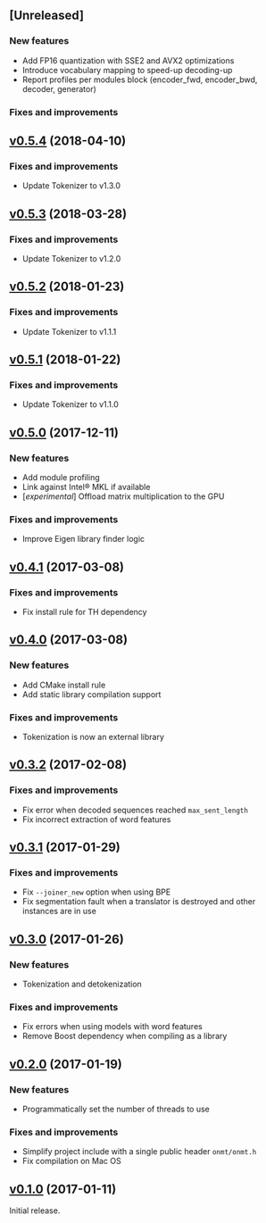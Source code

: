 ## [Unreleased]

### New features

* Add FP16 quantization with SSE2 and AVX2 optimizations
* Introduce vocabulary mapping to speed-up decoding-up
* Report profiles per modules block (encoder_fwd, encoder_bwd, decoder, generator)

### Fixes and improvements

## [v0.5.4](https://github.com/OpenNMT/CTranslate/releases/tag/v0.5.4) (2018-04-10)

### Fixes and improvements

* Update Tokenizer to v1.3.0

## [v0.5.3](https://github.com/OpenNMT/CTranslate/releases/tag/v0.5.3) (2018-03-28)

### Fixes and improvements

* Update Tokenizer to v1.2.0

## [v0.5.2](https://github.com/OpenNMT/CTranslate/releases/tag/v0.5.2) (2018-01-23)

### Fixes and improvements

* Update Tokenizer to v1.1.1

## [v0.5.1](https://github.com/OpenNMT/CTranslate/releases/tag/v0.5.1) (2018-01-22)

### Fixes and improvements

* Update Tokenizer to v1.1.0

## [v0.5.0](https://github.com/OpenNMT/CTranslate/releases/tag/v0.5.0) (2017-12-11)

### New features

* Add module profiling
* Link against Intel® MKL if available
* [*experimental*] Offload matrix multiplication to the GPU

### Fixes and improvements

* Improve Eigen library finder logic

## [v0.4.1](https://github.com/OpenNMT/CTranslate/releases/tag/v0.4.1) (2017-03-08)

### Fixes and improvements

* Fix install rule for TH dependency

## [v0.4.0](https://github.com/OpenNMT/CTranslate/releases/tag/v0.4.0) (2017-03-08)

### New features

* Add CMake install rule
* Add static library compilation support

### Fixes and improvements

* Tokenization is now an external library

## [v0.3.2](https://github.com/OpenNMT/CTranslate/releases/tag/v0.3.2) (2017-02-08)

### Fixes and improvements

* Fix error when decoded sequences reached `max_sent_length`
* Fix incorrect extraction of word features

## [v0.3.1](https://github.com/OpenNMT/CTranslate/releases/tag/v0.3.1) (2017-01-29)

### Fixes and improvements

* Fix `--joiner_new` option when using BPE
* Fix segmentation fault when a translator is destroyed and other instances are in use

## [v0.3.0](https://github.com/OpenNMT/CTranslate/releases/tag/v0.3.0) (2017-01-26)

### New features

* Tokenization and detokenization

### Fixes and improvements

* Fix errors when using models with word features
* Remove Boost dependency when compiling as a library

## [v0.2.0](https://github.com/OpenNMT/CTranslate/releases/tag/v0.2.0) (2017-01-19)

### New features

* Programmatically set the number of threads to use

### Fixes and improvements

* Simplify project include with a single public header `onmt/onmt.h`
* Fix compilation on Mac OS

## [v0.1.0](https://github.com/OpenNMT/CTranslate/releases/tag/v0.1.0) (2017-01-11)

Initial release.
